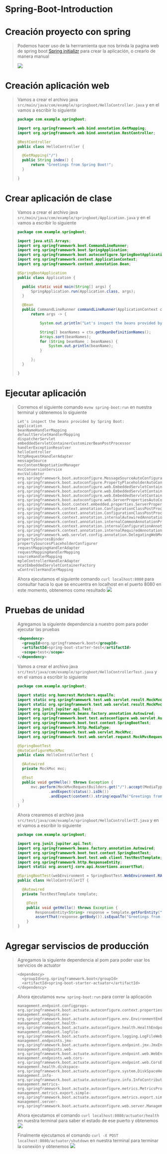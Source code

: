 # Spring-Boot-Introduction

# Creación proyecto con spring

> Podemos hacer uso de la herrramienta que nos brinda la pagina web de spring boot [Spring initializr](https://start.spring.io/) para crear la aplicación, o crearlo de manera manual
>
> ![](/img/captura.PNG)

# Creación aplicación web

> Vamos a crear el archivo java ```src/main/java/com/example/springboot/HelloController.java``` y en el vamos a escribir lo siguiente

> ```java
> package com.example.springboot;
>
> import org.springframework.web.bind.annotation.GetMapping;
> import org.springframework.web.bind.annotation.RestController;
>
> @RestController
> public class HelloController {
>
>	@GetMapping("/")
> 	public String index() {
> 		return "Greetings from Spring Boot!";
> 	}
>
> }
>```

# Crear aplicación de clase

> Vamos a crear el archivo java ```src/main/java/com/example/springboot/Application.java``` y en el vamos a escribir lo siguiente

> ```java
> package com.example.springboot;
>
> import java.util.Arrays;
> import org.springframework.boot.CommandLineRunner;
> import org.springframework.boot.SpringApplication;
> import org.springframework.boot.autoconfigure.SpringBootApplication;
> import org.springframework.context.ApplicationContext;
> import org.springframework.context.annotation.Bean;
>
> @SpringBootApplication
> public class Application {
>
> 	public static void main(String[] args) {
> 		SpringApplication.run(Application.class, args);
> 	}
>
> 	@Bean
> 	public CommandLineRunner commandLineRunner(ApplicationContext ctx) {
> 		return args -> {
>
> 			System.out.println("Let's inspect the beans provided by Spring Boot:");
> 
> 			String[] beanNames = ctx.getBeanDefinitionNames();
> 			Arrays.sort(beanNames);
> 			for (String beanName : beanNames) {
> 				System.out.println(beanName);
> 			}
>
> 		};
> 	}
>
> }
>```

# Ejecutar aplicación

> Corremos el siguiente comando ```mvnw spring-boot:run``` en nuestra terminal y obtenemos lo siguiente
>
> ```
> Let's inspect the beans provided by Spring Boot:
> application
> beanNameHandlerMapping
> defaultServletHandlerMapping
> dispatcherServlet
> embeddedServletContainerCustomizerBeanPostProcessor
> handlerExceptionResolver
> helloController
> httpRequestHandlerAdapter
> messageSource
> mvcContentNegotiationManager
> mvcConversionService
> mvcValidator
> org.springframework.boot.autoconfigure.MessageSourceAutoConfiguration
> org.springframework.boot.autoconfigure.PropertyPlaceholderAutoConfiguration
> org.springframework.boot.autoconfigure.web.EmbeddedServletContainerAutoConfiguration
> org.springframework.boot.autoconfigure.web.EmbeddedServletContainerAutoConfiguration$DispatcherServletConfiguration
> org.springframework.boot.autoconfigure.web.EmbeddedServletContainerAutoConfiguration$EmbeddedTomcat
> org.springframework.boot.autoconfigure.web.ServerPropertiesAutoConfiguration
> org.springframework.boot.context.embedded.properties.ServerProperties
> org.springframework.context.annotation.ConfigurationClassPostProcessor.enhancedConfigurationProcessor
> org.springframework.context.annotation.ConfigurationClassPostProcessor.importAwareProcessor
> org.springframework.context.annotation.internalAutowiredAnnotationProcessor
> org.springframework.context.annotation.internalCommonAnnotationProcessor
> org.springframework.context.annotation.internalConfigurationAnnotationProcessor
> org.springframework.context.annotation.internalRequiredAnnotationProcessor
> org.springframework.web.servlet.config.annotation.DelegatingWebMvcConfiguration
> propertySourcesBinder
> propertySourcesPlaceholderConfigurer
> requestMappingHandlerAdapter
> requestMappingHandlerMapping
> sourceHandlerMapping
> mpleControllerHandlerAdapter
> mcatEmbeddedServletContainerFactory
> wControllerHandlerMapping
> ```

> Ahora ejecutamos el siguiente comando ```curl localhost:8080``` para consultar hacia lo que se encuentra en localhost en el puerto 8080 en este momento, obtenemos como resultado 
> ![](/img/resultado1.PNG)

# Pruebas de unidad

> Agregamos la siguiente dependencia a nuestro pom para poder ejecutar las pruebas
>
> ```xml
> <dependency>
> 	<groupId>org.springframework.boot</groupId>
> 	<artifactId>spring-boot-starter-test</artifactId>
> 	<scope>test</scope>
> </dependency>
>``` 

> Vamos a crear el archivo java ```src/test/java/com/example/springboot/HelloControllerTest.java``` y en el vamos a escribir lo siguiente

> ```java
> package com.example.springboot;
>
> import static org.hamcrest.Matchers.equalTo;
> import static org.springframework.test.web.servlet.result.MockMvcResultMatchers.content;
> import static org.springframework.test.web.servlet.result.MockMvcResultMatchers.status;
> import org.junit.jupiter.api.Test;
> import org.springframework.beans.factory.annotation.Autowired;
> import org.springframework.boot.test.autoconfigure.web.servlet.AutoConfigureMockMvc;
> import org.springframework.boot.test.context.SpringBootTest;
> import org.springframework.http.MediaType;
> import org.springframework.test.web.servlet.MockMvc;
> import org.springframework.test.web.servlet.request.MockMvcRequestBuilders;
> 
> @SpringBootTest
> @AutoConfigureMockMvc
> public class HelloControllerTest {
> 
> 	@Autowired
> 	private MockMvc mvc;
> 
> 	@Test
> 	public void getHello() throws Exception {
> 		mvc.perform(MockMvcRequestBuilders.get("/").accept(MediaType.APPLICATION_JSON))
> 				.andExpect(status().isOk())
> 				.andExpect(content().string(equalTo("Greetings from Spring Boot!")));
> 	}
> }
>```

> Ahora crearemos el archivo java ```src/test/java/com/example/springboot/HelloControllerIT.java``` y en el vamos a escribir lo siguiente

> ```java
> package com.example.springboot;
>
> import org.junit.jupiter.api.Test;
> import org.springframework.beans.factory.annotation.Autowired;
> import org.springframework.boot.test.context.SpringBootTest;
> import org.springframework.boot.test.web.client.TestRestTemplate;
> import org.springframework.http.ResponseEntity;
> import static org.assertj.core.api.Assertions.assertThat;
>
> @SpringBootTest(webEnvironment = SpringBootTest.WebEnvironment.RANDOM_PORT)
> public class HelloControllerIT {
>
> 	@Autowired
> 	private TestRestTemplate template;
> 
>     @Test
>     public void getHello() throws Exception {
>         ResponseEntity<String> response = template.getForEntity("/", String.class);
>         assertThat(response.getBody()).isEqualTo("Greetings from Spring Boot!");
>     }
> }
>```

# Agregar serviscios de producción

> Agregamos la siguiente dependencia al pom para poder usar los servicios de actuator 
>
> ```
> <dependency>
> 	<groupId>org.springframework.boot</groupId>
> 	<artifactId>spring-boot-starter-actuator</artifactId>
> </dependency>
> ```

> Ahora ejecutamos ```mvnw spring-boot:run``` para correr la aplicación 
>
> ```
> management.endpoint.configprops-org.springframework.boot.actuate.autoconfigure.context.properties.ConfigurationPropertiesReportEndpointProperties
> management.endpoint.env-org.springframework.boot.actuate.autoconfigure.env.EnvironmentEndpointProperties
> management.endpoint.health-org.springframework.boot.actuate.autoconfigure.health.HealthEndpointProperties
> management.endpoint.logfile-org.springframework.boot.actuate.autoconfigure.logging.LogFileWebEndpointProperties
> management.endpoints.jmx-org.springframework.boot.actuate.autoconfigure.endpoint.jmx.JmxEndpointProperties
> management.endpoints.web-org.springframework.boot.actuate.autoconfigure.endpoint.web.WebEndpointProperties
> management.endpoints.web.cors-org.springframework.boot.actuate.autoconfigure.endpoint.web.CorsEndpointProperties
> management.health.diskspace-org.springframework.boot.actuate.autoconfigure.system.DiskSpaceHealthIndicatorProperties
> management.info-org.springframework.boot.actuate.autoconfigure.info.InfoContributorProperties
> management.metrics-org.springframework.boot.actuate.autoconfigure.metrics.MetricsProperties
> management.metrics.export.simple-org.springframework.boot.actuate.autoconfigure.metrics.export.simple.SimpleProperties
> management.server-org.springframework.boot.actuate.autoconfigure.web.server.ManagementServerProperties
> ```
>
> Ahora ejecutamos el comando ```curl localhost:8080/actuator/health``` en nuestra terminal para saber el estado de ese puerto y obtenemos
> ![](/img/resultado2.PNG)
>
> Finalmente ejecutamos el comando ```curl -X POST localhost:8080/actuator/shutdown``` en nuestra terminal para terminar la conexión y obtenemos
> ![](/img/resultado3.PNG)
